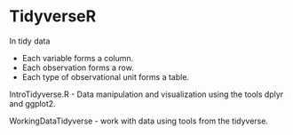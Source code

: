 # TidyverseR

In tidy data 

- Each variable forms a column.
- Each observation forms a row.
- Each type of observational unit forms a table.

IntroTidyverse.R - Data manipulation and visualization using the tools dplyr and ggplot2.

WorkingDataTidyverse - work with data using tools from the tidyverse. 
